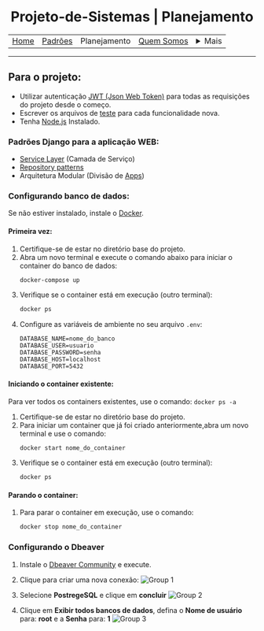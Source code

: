 <h1 align="center"> Projeto-de-Sistemas | Planejamento</h1>

<table align="center">
    <tr>
        <td><a href="..\README.md">Home</a></td>
        <td><a href="defaults.md">Padrões</a></td>
        <td>Planejamento</td>
        <td><a href="us.md">Quem Somos</a></td>
        <td>
            <details style="position: relative;">
                <summary>Mais</summary>
                <ul style="position: absolute; background: transparent;">
                    <li><a href="contact.md">Contato</a></li>
                    <li><a href="sup.md">Suporte</a></li>
                    <li><a href="faq.md">FAQ</a></li>
                </ul>
            </details>
        </td>
    </tr>
</table>

<hr>

## Para o projeto:

- Utilizar autenticação [JWT (Json Web Token)](https://www.totvs.com/blog/gestao-para-assinatura-de-documentos/jwt-token/) para todas as requisições do projeto desde o começo.
- Escrever os arquivos de [teste](https://docs-djangoproject-com.translate.goog/en/5.1/topics/testing/?_x_tr_sl=en&_x_tr_tl=pt&_x_tr_hl=pt&_x_tr_pto=tc) para cada funcionalidade nova.
- Tenha [Node.js](https://nodejs.org/pt/download) Instalado.

### Padrões Django para a aplicação WEB:

- [Service Layer](https://breadcrumbscollector.tech/how-to-implement-a-service-layer-in-django-rest-framework/) (Camada de Serviço)
- [Repository patterns](https://medium.com/@slowmoe329/repository-design-pattern-in-django-a-clean-and-scalable-approach-a94d2645fd77)
- Arquitetura Modular (Divisão de [Apps](https://docs-djangoproject-com.translate.goog/en/5.1/ref/applications/?_x_tr_sl=en&_x_tr_tl=pt&_x_tr_hl=pt&_x_tr_pto=wa))

### Configurando banco de dados:

Se não estiver instalado, instale o [Docker](https://www.docker.com/get-started/).

#### Primeira vez:
1. Certifique-se de estar no diretório base do projeto.
2. Abra um novo terminal e execute o comando abaixo para iniciar o container do banco de dados:
    ```bash
    docker-compose up
    ```
3. Verifique se o container está em execução (outro terminal):
    ```bash
    docker ps
    ```
4. Configure as variáveis de ambiente no seu arquivo `.env`:
    ```
    DATABASE_NAME=nome_do_banco
    DATABASE_USER=usuario
    DATABASE_PASSWORD=senha
    DATABASE_HOST=localhost
    DATABASE_PORT=5432
    ```

#### Iniciando o container existente:

Para ver todos os containers existentes, use o comando: `docker ps -a`

1. Certifique-se de estar no diretório base do projeto.
2. Para iniciar um container que já foi criado anteriormente,abra um novo terminal e use o comando:
    ```bash
    docker start nome_do_container
    ```
3. Verifique se o container está em execução (outro terminal):
    ```bash
    docker ps
    ```

#### Parando o container:
1. Para parar o container em execução, use o comando:
    ```bash
    docker stop nome_do_container
    ```
### Configurando o Dbeaver

1. Instale o [Dbeaver Community](https://dbeaver.io/download/) e execute.
   
2. Clique para criar uma nova conexão:
   ![Group 1](https://github.com/user-attachments/assets/344c06a8-ccfd-408a-949b-1c3e6d18eabd)
   
3. Selecione **PostregeSQL** e clique em **concluir**
   ![Group 2](https://github.com/user-attachments/assets/db00db5e-ebf3-4d24-9787-7ed61a0a1dcb)

4. Clique em **Exibir todos bancos de dados**, defina o **Nome de usuário** para: **root** e a **Senha** para: **1**
    ![Group 3](https://github.com/user-attachments/assets/c156b91a-f6cb-4641-95ad-6d38adf8eed6)

